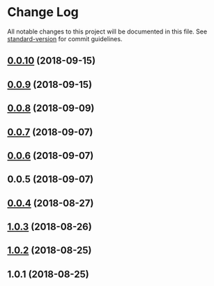 # Change Log

All notable changes to this project will be documented in this file. See [standard-version](https://github.com/conventional-changelog/standard-version) for commit guidelines.

<a name="0.0.10"></a>
## [0.0.10](https://github.com/thomas-tran/xpx2-js-sdk/compare/v0.0.9...v0.0.10) (2018-09-15)



<a name="0.0.9"></a>
## [0.0.9](https://github.com/thomas-tran/xpx2-js-sdk/compare/v0.0.8...v0.0.9) (2018-09-15)



<a name="0.0.8"></a>
## [0.0.8](https://github.com/thomas-tran/xpx2-js-sdk/compare/v0.0.7...v0.0.8) (2018-09-09)



<a name="0.0.7"></a>
## [0.0.7](https://github.com/thomas-tran/xpx2-js-sdk/compare/v0.0.6...v0.0.7) (2018-09-07)



<a name="0.0.6"></a>
## [0.0.6](https://github.com/thomas-tran/xpx2-js-sdk/compare/v0.0.5...v0.0.6) (2018-09-07)



<a name="0.0.5"></a>
## 0.0.5 (2018-09-07)



<a name="0.0.4"></a>
## [0.0.4](https://github.com/thomas-tran/xpx2-js-sdk/compare/v1.0.3...v0.0.4) (2018-08-27)



<a name="1.0.3"></a>
## [1.0.3](https://github.com/thomas-tran/xpx2-js-sdk/compare/v1.0.2...v1.0.3) (2018-08-26)



<a name="1.0.2"></a>
## [1.0.2](https://github.com/thomas-tran/xpx2-js-sdk/compare/v1.0.1...v1.0.2) (2018-08-25)



<a name="1.0.1"></a>
## 1.0.1 (2018-08-25)

